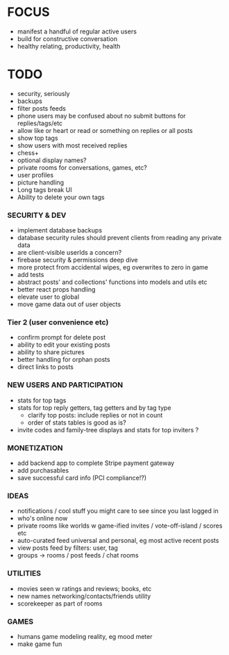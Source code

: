 # FOCUS

- manifest a handful of regular active users
- build for constructive conversation
- healthy relating, productivity, health

# TODO

- security, seriously
- backups
- filter posts feeds
- phone users may be confused about no submit buttons for replies/tags/etc
- allow like or heart or read or something on replies or all posts
- show top tags
- show users with most received replies
- chess+
- optional display names?
- private rooms for conversations, games, etc?
- user profiles
- picture handling
- Long tags break UI
- Ability to delete your own tags

### SECURITY & DEV

- implement database backups
- database security rules should prevent clients from reading any private data
- are client-visible userIds a concern?
- firebase security & permissions deep dive
- more protect from accidental wipes, eg overwrites to zero in game
- add tests
- abstract posts' and collections' functions into models and utils etc
- better react props handling
- elevate user to global
- move game data out of user objects

### Tier 2 (user convenience etc)

- confirm prompt for delete post
- ability to edit your existing posts
- ability to share pictures
- better handling for orphan posts
- direct links to posts

### NEW USERS AND PARTICIPATION

- stats for top tags
- stats for top reply getters, tag getters and by tag type
  - clarify top posts: include replies or not in count
  - order of stats tables is good as is?
- invite codes and family-tree displays and stats for top inviters ?

### MONETIZATION

- add backend app to complete Stripe payment gateway
- add purchasables
- save successful card info (PCI compliance!?)

### IDEAS

- notifications / cool stuff you might care to see since you last logged in
- who's online now
- private rooms like worlds w game-ified invites / vote-off-island / scores etc
- auto-curated feed universal and personal, eg most active recent posts
- view posts feed by filters: user, tag
- groups -> rooms / post feeds / chat rooms

### UTILITIES

- movies seen w ratings and reviews; books, etc
- new names networking/contacts/friends utility
- scorekeeper as part of rooms

### GAMES

- humans game modeling reality, eg mood meter
- make game fun
